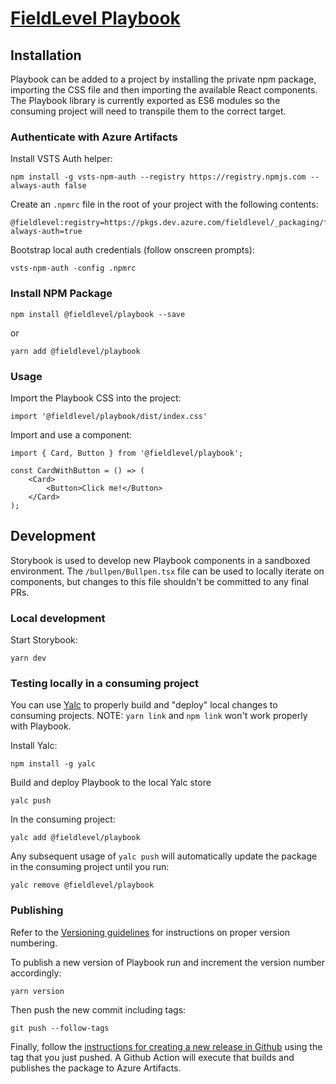 # [FieldLevel Playbook](https://fieldlevel.design)

## **Installation**

Playbook can be added to a project by installing the private npm package, importing the CSS file and then importing the available React components. The Playbook library is currently exported as ES6 modules so the consuming project will need to transpile them to the correct target.

### **Authenticate with Azure Artifacts**

Install VSTS Auth helper:

```
npm install -g vsts-npm-auth --registry https://registry.npmjs.com --always-auth false
```

Create an `.npmrc` file in the root of your project with the following contents:

```
@fieldlevel:registry=https://pkgs.dev.azure.com/fieldlevel/_packaging/fieldlevel/npm/registry/
always-auth=true
```

Bootstrap local auth credentials (follow onscreen prompts):

```
vsts-npm-auth -config .npmrc
```

### **Install NPM Package**

```
npm install @fieldlevel/playbook --save
```

or

```
yarn add @fieldlevel/playbook
```

### **Usage**

Import the Playbook CSS into the project:

```
import '@fieldlevel/playbook/dist/index.css'
```

Import and use a component:

```
import { Card, Button } from '@fieldlevel/playbook';

const CardWithButton = () => (
    <Card>
        <Button>Click me!</Button>
    </Card>
);
```

## **Development**

Storybook is used to develop new Playbook components in a sandboxed environment. The `/bullpen/Bullpen.tsx` file can be used to locally iterate on components, but changes to this file shouldn't be committed to any final PRs.

### **Local development**

Start Storybook:

```
yarn dev
```

### **Testing locally in a consuming project**

You can use [Yalc](https://github.com/whitecolor/yalc) to properly build and "deploy" local changes to consuming projects. NOTE: `yarn link` and `npm link` won't work properly with Playbook.

Install Yalc:

```
npm install -g yalc
```

Build and deploy Playbook to the local Yalc store

```
yalc push
```

In the consuming project:

```
yalc add @fieldlevel/playbook
```

Any subsequent usage of `yalc push` will automatically update the package in the consuming project until you run:

```
yalc remove @fieldlevel/playbook
```

### **Publishing**

Refer to the [Versioning guidelines](VERSIONING.md) for instructions on proper version numbering.

To publish a new version of Playbook run and increment the version number accordingly:

```
yarn version
```

Then push the new commit including tags:

```
git push --follow-tags
```

Finally, follow the [instructions for creating a new release in Github](https://docs.github.com/en/github/administering-a-repository/managing-releases-in-a-repository#creating-a-release) using the tag that you just pushed. A Github Action will execute that builds and publishes the package to Azure Artifacts.
